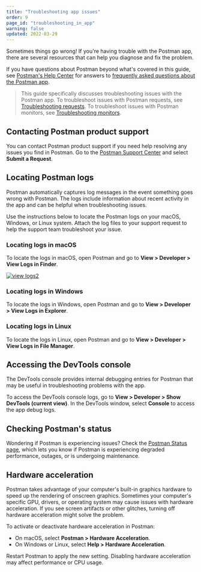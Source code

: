 ```yaml
---
title: "Troubleshooting app issues"
order: 9
page_id: "troubleshooting_in_app"
warning: false
updated: 2022-03-29
---
```


Sometimes things go wrong! If you're having trouble with the Postman app, there are several resources that can help you diagnose and fix the problem.

If you have questions about Postman beyond what's covered in this guide, see [Postman's Help Center](https://support.postman.com/hc/en-us) for answers to [frequently asked questions about the Postman app](https://support.postman.com/hc/en-us/categories/115000609125-Postman-App).

> This guide specifically discusses troubleshooting issues with the Postman app. To troubleshoot issues with Postman requests, see [Troubleshooting requests](/docs/sending-requests/troubleshooting-api-requests/). To troubleshoot issues with Postman monitors, see [Troubleshooting monitors](/docs/monitoring-your-api/troubleshooting-monitors/).

## Contacting Postman product support

You can contact Postman product support if you need help resolving any issues you find in Postman. Go to the [Postman Support Center](https://www.postman.com/support/) and select **Submit a Request**.

## Locating Postman logs

Postman automatically captures log messages in the event something goes wrong with Postman. The logs include information about recent activity in the app and can be helpful when troubleshooting issues.

Use the instructions below to locate the Postman logs on your macOS, Windows, or Linux system. Attach the log files to your support request to help the support team troubleshoot your issue.

### Locating logs in macOS

To locate the logs in macOS, open Postman and go to **View > Developer > View Logs in Finder**.

[![view logs2](https://assets.postman.com/postman-docs/troubleshooting-logs-macos.jpg)](https://assets.postman.com/postman-docs/troubleshooting-logs-macos.jpg)

### Locating logs in Windows

To locate the logs in Windows, open Postman and go to **View > Developer > View Logs in Explorer**.

### Locating logs in Linux

To locate the logs in Linux, open Postman and go to **View > Developer > View Logs in File Manager**.

## Accessing the DevTools console

The DevTools console provides internal debugging entries for Postman that may be useful in troubleshooting problems with the app.

To access the DevTools console logs, go to **View > Developer > Show DevTools (current view)**. In the DevTools window, select __Console__ to access the app debug logs.

## Checking Postman's status

Wondering if Postman is experiencing issues? Check the [Postman Status page](https://status.postman.com/), which lets you know if Postman is experiencing degraded performance, outages, or is undergoing maintenance.

## Hardware acceleration

Postman takes advantage of your computer's built-in graphics hardware to speed up the rendering of onscreen graphics. Sometimes your computer's specific GPU, drivers, or operating system may cause issues with hardware acceleration. If you see screen artifacts or other glitches, turning off hardware acceleration might solve the problem.

To activate or deactivate hardware acceleration in Postman:

* On macOS, select **Postman > Hardware Acceleration**.
* On Windows or Linux, select **Help > Hardware Acceleration**.

Restart Postman to apply the new setting. Disabling hardware acceleration may affect performance or CPU usage.
